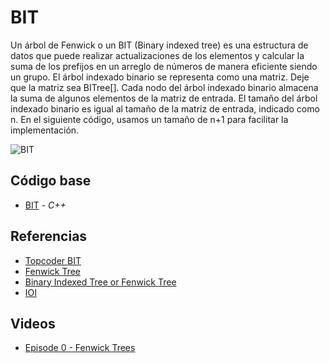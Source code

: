 # BIT
Un árbol de Fenwick o un BIT (Binary indexed tree) es una estructura de datos que puede realizar actualizaciones de los elementos y calcular la suma de los prefijos en un arreglo de números de manera eficiente siendo un grupo.
El árbol indexado binario se representa como una matriz. Deje que la matriz sea BITree[]. Cada nodo del árbol indexado binario almacena la suma de algunos elementos de la matriz de entrada. El tamaño del árbol indexado binario es igual al tamaño de la matriz de entrada, indicado como n. En el siguiente código, usamos un tamaño de n+1 para facilitar la implementación.

![BIT](https://media.geeksforgeeks.org/wp-content/cdn-uploads/BITSum.png)
## Código base
-  [BIT](BIT.cpp) - _C++_
## Referencias 
-  [Topcoder BIT](https://www.topcoder.com/community/competitive-programming/tutorials/binary-indexed-trees/)
-  [Fenwick Tree](https://cp-algorithms.com/data_structures/fenwick.html)
-  [Binary Indexed Tree or Fenwick Tree](https://www.hackerearth.com/practice/notes/binary-indexed-tree-or-fenwick-tree/)
-  [IOI](https://ioinformatics.org/journal/v9_2015_39_44.pdf)
## Videos
-  [Episode 0 - Fenwick Trees](https://www.youtube.com/watch?v=kPaJfAUwViY)
